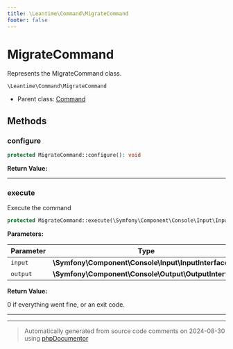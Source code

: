 ```yaml
---
title: \Leantime\Command\MigrateCommand
footer: false
---
```


# MigrateCommand

Represents the MigrateCommand class.


`\Leantime\Command\MigrateCommand`

* Parent class: [Command](../../../classes.md)



## Methods

### configure



```php
protected MigrateCommand::configure(): void
```









**Return Value:**





---
### execute

Execute the command

```php
protected MigrateCommand::execute(\Symfony\Component\Console\Input\InputInterface $input, \Symfony\Component\Console\Output\OutputInterface $output): int
```








**Parameters:**

| Parameter | Type | Description |
|-----------|------|-------------|
| `input` | **\Symfony\Component\Console\Input\InputInterface** |  |
| `output` | **\Symfony\Component\Console\Output\OutputInterface** |  |


**Return Value:**

0 if everything went fine, or an exit code.



---


---
> Automatically generated from source code comments on 2024-08-30 using [phpDocumentor](http://www.phpdoc.org/)
